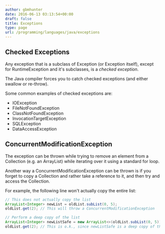 ```yaml
---
author: gbmhunter
date: 2016-06-13 03:13:54+00:00
draft: false
title: Exceptions
type: page
url: /programming/languages/java/exceptions
---
```


## Checked Exceptions

Any exception that is a subclass of Exception (or Exception itself), except for RuntimeException and it's subclasses, is a _checked exception_.

The Java compiler forces you to catch checked exceptions (and either swallow or re-throw).

Some common examples of checked exceptions are:

* IOException
* FileNotFoundException
* ClassNotFoundException
* InvocationTargetException
* SQLException
* DataAccessException 

## ConcurrentModificationException

The exception can be thrown while trying to remove an element from a Collection (e.g. an ArrayList) while iterating over it using a standard for loop.

Another way a ConcurrentModificationException can be thrown is if you forget to copy a Collection and rather take a reference to it, and then try and access the Collection.

For example, the following line won't actually copy the entire list:

```java
// This does not actually copy the list
ArrayList<Integer> newList = oldList.subList(0, 5);
oldList.get(2); // This will throw a ConcurrentModificationException

// Perform a deep copy of the list
ArrayList<Integer> newListSafe = new ArrayList<>(oldList.subList(0, 5));
oldList.get(2); // This is o.k., since newListSafe is a deep copy of the list
```